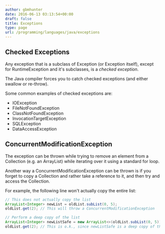 ```yaml
---
author: gbmhunter
date: 2016-06-13 03:13:54+00:00
draft: false
title: Exceptions
type: page
url: /programming/languages/java/exceptions
---
```


## Checked Exceptions

Any exception that is a subclass of Exception (or Exception itself), except for RuntimeException and it's subclasses, is a _checked exception_.

The Java compiler forces you to catch checked exceptions (and either swallow or re-throw).

Some common examples of checked exceptions are:

* IOException
* FileNotFoundException
* ClassNotFoundException
* InvocationTargetException
* SQLException
* DataAccessException 

## ConcurrentModificationException

The exception can be thrown while trying to remove an element from a Collection (e.g. an ArrayList) while iterating over it using a standard for loop.

Another way a ConcurrentModificationException can be thrown is if you forget to copy a Collection and rather take a reference to it, and then try and access the Collection.

For example, the following line won't actually copy the entire list:

```java
// This does not actually copy the list
ArrayList<Integer> newList = oldList.subList(0, 5);
oldList.get(2); // This will throw a ConcurrentModificationException

// Perform a deep copy of the list
ArrayList<Integer> newListSafe = new ArrayList<>(oldList.subList(0, 5));
oldList.get(2); // This is o.k., since newListSafe is a deep copy of the list
```